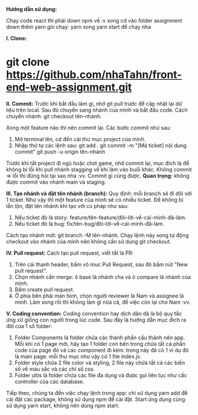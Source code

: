 **Hướng dẫn sử dụng:**

Chạy code react thì phải down npm về :v 
xong cd vào folder assignment
down thêm yarn 
gòi chạy: yarn 
xong yarn start 
để chạy nha

**I. Clone:**

git clone https://github.com/nhaTahn/front-end-web-assignment.git
=======
**II. Commit:**
Trước khi bắt đầu làm gì, nhớ git pull trước để cập nhật lại dữ liệu trên local. Sau đó chuyển sang nhánh của mình và bắt đầu code. Cách chuyển nhánh: git checkout tên-nhánh.

Xong một feature nào thì nên commit lại. Các bước commit như sau:

1. Mở terminal lên, cd đến cái thư mục project của mình.
2. Nhập thứ tự các lệnh sau:
   git add .
   git commit -m "[Mã ticket] nội dung commit"
   git push -u origin tên-nhánh

Trước khi tắt project đi ngủ hoặc chơi game, nhớ commit lại, mục đích là để không bị lỗi khi pull nhánh stagging về khi làm vào buổi khác. Không commit => lỗi thì đừng hỏi tại sao nha :vv. Commit gì cũng được.
**Quan trọng:** không được commit vào nhánh main và staging.

**III. Tạo nhánh và đặt tên nhánh (branch):**
Quy định: mỗi branch sẽ đi đôi với 1 ticket. Như vậy thì một feature của mình sẽ có nhiều ticket. Để không bị lẫn lộn, đặt tên nhánh khi tạo với cú pháp như sau:

1. Nếu ticket đó là story: feature/tên-feature/đôi-lời-về-cái-mình-đã-làm.
2. Nếu ticket đó là bug: fix/tên-bug/đôi-lời-về-cái-mình-đã-làm.

Cách tạo nhánh mới: git branch -M tên-nhánh.
Chạy lệnh này xong tự động checkout vào nhánh của mình nên không cần sử dụng git checkout.

**IV. Pull request:**
Cách tạo pull request, viết tắt là PR:

1. Trên cái thanh header, bấm vô muc Pull Request, sau đó bấm nút "New pull request".
2. Chọn nhánh cần merge: ô base là nhánh cha và ô compare là nhánh của mình.
3. Bấm create pull request.
4. Ở phía bên phải màn hình, chọn người reviewer là Nam và assignee là mình.
   Làm xong rồi thì không làm gì nữa cả, để việc còn lại cho Nam :vv.

**V. Coding convention:**
Coding convention hay dịch dân dã là bộ quy tắc ứng xử giống con người trong lúc code.
Sau đây là hướng dẫn mục đích ra đời của 1 số folder:

1. Folder Components là folder chứa các thành phần cấu thành nên app. Mỗi khi có 1 page mới, hãy tạo 1 folder con bên trong chứa tất cả phần code của page đó và các component đi kèm. trong này đã có 1 ví dụ đó là main page. mỗi thư mục như vậy có 1 file index.js.
2. Folder style chứa 2 file color và styling, 2 file này chứa tất cả các biến số về màu sắc và các chỉ số css.
3. Folder ultis là folder chứa các file đa dụng và được gọi liên tục như cấc controller của các database.

Tiếp theo, chúng ta đến việc chạy lệnh trong app: chỉ sử dụng yarn add để cài đặt các package, không sử dụng npm để cài đặt. Start ứng dụng cũng sử dụng yarn start, không nên dùng npm start.
